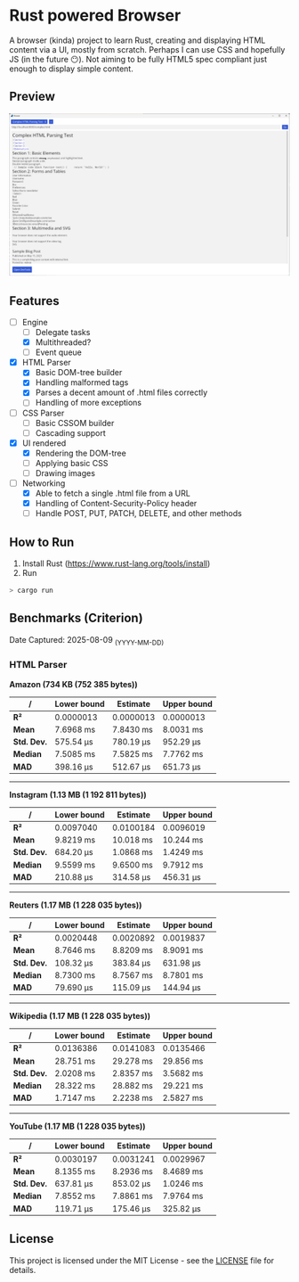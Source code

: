 # Rust powered Browser

A browser (kinda) project to learn Rust, creating and displaying HTML content via a UI, mostly from scratch. Perhaps I can use CSS and hopefully JS (in the future 😶). Not aiming to be fully HTML5 spec compliant just enough to display simple content.

## Preview

<img src="./docs/preview.webp" alt="A screenshot of the app display some HTML and UI elements like tabs.">

## Features
- [ ] Engine
  - [ ] Delegate tasks
  - [x] Multithreaded?
  - [ ] Event queue
- [x] HTML Parser
  - [x] Basic DOM-tree builder
  - [x] Handling malformed tags
  - [x] Parses a decent amount of .html files correctly
  - [ ] Handling of more exceptions
- [ ] CSS Parser
  - [ ] Basic CSSOM builder
  - [ ] Cascading support
- [x] UI rendered
  - [x] Rendering the DOM-tree
  - [ ] Applying basic CSS
  - [ ] Drawing images
- [ ] Networking
  - [x] Able to fetch a single .html file from a URL
  - [x] Handling of Content-Security-Policy header
  - [ ] Handle POST, PUT, PATCH, DELETE, and other methods

## How to Run
1. Install Rust (https://www.rust-lang.org/tools/install)
2. Run
```sh
> cargo run
```

## Benchmarks (Criterion)

Date Captured: 2025-08-09 <sub>(YYYY-MM-DD)</sub>

### HTML Parser
**Amazon (734 KB (752 385 bytes))**

| /             | Lower bound | Estimate  | Upper bound |
|---------------|-------------|-----------|-------------|
| **R²**        | 0.0000013   | 0.0000013 | 0.0000013   |
| **Mean**      | 7.6968 ms   | 7.8430 ms | 8.0031 ms   |
| **Std. Dev.** | 575.54 µs   | 780.19 µs | 952.29 µs   |
| **Median**    | 7.5085 ms   | 7.5825 ms | 7.7762 ms   |
| **MAD**       | 398.16 µs   | 512.67 µs | 651.73 µs   |

---
**Instagram (1.13 MB (1 192 811 bytes))**

| /             | Lower bound | Estimate  | Upper bound |
|---------------|-------------|-----------|-------------|
| **R²**        | 0.0097040   | 0.0100184 | 0.0096019   |
| **Mean**      | 9.8219 ms   | 10.018 ms | 10.244 ms   |
| **Std. Dev.** | 684.20 µs   | 1.0868 ms | 1.4249 ms   |
| **Median**    | 9.5599 ms   | 9.6500 ms | 9.7912 ms   |
| **MAD**       | 210.88 µs   | 314.58 µs | 456.31 µs   |

---
**Reuters (1.17 MB (1 228 035 bytes))**

| /             | Lower bound | Estimate  | Upper bound |
|---------------|-------------|-----------|-------------|
| **R²**        | 0.0020448   | 0.0020892 | 0.0019837   |
| **Mean**      | 8.7646 ms   | 8.8209 ms | 8.9091 ms   |
| **Std. Dev.** | 108.32 µs   | 383.84 µs | 631.98 µs   |
| **Median**    | 8.7300 ms   | 8.7567 ms | 8.7801 ms   |
| **MAD**       | 79.690 µs   | 115.09 µs | 144.94 µs   |

---
**Wikipedia (1.17 MB (1 228 035 bytes))**

| /             | Lower bound | Estimate  | Upper bound |
|---------------|-------------|-----------|-------------|
| **R²**        | 0.0136386   | 0.0141083 | 0.0135466   |
| **Mean**      | 28.751 ms   | 29.278 ms | 29.856 ms   |
| **Std. Dev.** | 2.0208 ms   | 2.8357 ms | 3.5682 ms   |
| **Median**    | 28.322 ms   | 28.882 ms | 29.221 ms   |
| **MAD**       | 1.7147 ms   | 2.2238 ms | 2.5827 ms   |

---
**YouTube (1.17 MB (1 228 035 bytes))**

| /             | Lower bound | Estimate  | Upper bound |
|---------------|-------------|-----------|-------------|
| **R²**        | 0.0030197   | 0.0031241 | 0.0029967   |
| **Mean**      | 8.1355 ms   | 8.2936 ms | 8.4689 ms   |
| **Std. Dev.** | 637.81 µs   | 853.02 µs | 1.0246 ms   |
| **Median**    | 7.8552 ms   | 7.8861 ms | 7.9764 ms   |
| **MAD**       | 119.71 µs   | 175.46 µs | 325.82 µs   |

## License

This project is licensed under the MIT License - see the [LICENSE](LICENSE) file for details.
